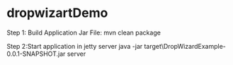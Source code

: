 # dropwizartDemo

Step 1: Build Application Jar File:
mvn clean package

Step 2:Start application in jetty server
java -jar target\DropWizardExample-0.0.1-SNAPSHOT.jar server
